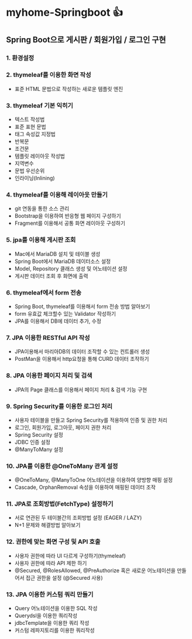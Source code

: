 # myhome-Springboot 👍

## Spring Boot으로 게시판 / 회원가입 / 로그인 구현

### 1. 환경설정






### 2. thymeleaf를 이용한 화면 작성
- 표준 HTML 문법으로 작성하는 새로운 템플릿 엔진







### 3. thymeleaf 기본 익히기
- 텍스트 작성법
- 표준 표현 문법
- 태그 속성값 지정법 
- 반복문
- 조건문
- 템플릿 레이아웃 작성법
- 지역변수
- 문법 우선순위
- 인라이닝(Inlining)







### 4. thymeleaf를 이용해 레이아웃 만들기
- git 연동을 통한 소스 관리
- Bootstrap을 이용하여 반응형 웹 페이지 구성하기
- Fragment를 이용해서 공통 화면 레이아웃 구성하기









### 5. jpa를 이용해 게시판 조회
-  Mac에서 MariaDB 설치 및 테이블 생성
-  Spring Boot에서 MariaDB 데이터소스 설정
-  Model, Repository 클래스 생성 및 어노테이션 설정
-  게시판 데이터 조회 후 화면에 출력






### 6. thymeleaf에서 form 전송
- Spring Boot, thymeleaf를 이용해서 form 전송 방법 알아보기
- form 유효값 체크할수 있는 Validator 작성하기
- JPA를 이용해서 DB에 데이터 추가, 수정




### 7. JPA 이용한 RESTful API 작성
- JPA이용해서 마리아DB의 데이터 조작할 수 있는 컨트롤러 생성
- PostMan을 이용해서 http요청을 통해 CURD 데이터 조작하기








### 8. JPA 이용한 페이지 처리 및 검색
- JPA의 Page 클래스를 이용해서 페이지 처리 & 검색 기능 구현







### 9. Spring Security를 이용한 로그인 처리
- 사용자 테이블을 만들고 Spring Security를 적용하여 인증 및 권한 처리
- 로그인, 회원가입, 로그아웃, 페이지 권한 처리
- Spring Security 설정
- JDBC 인증 설정
- @ManyToMany 설정






### 10. JPA를 이용한 @OneToMany 관계 설정
- @OneToMany, @ManyToOne 어노테이션을 이용하여 양방향 매핑 설정
- Cascade, OrphanRemoval 속성을 이용하여 매핑된 데이터 조작








### 11. JPA로 조회방법(FetchType) 설정하기
- 서로 연관된 두 테이블간의 조회방법 설정 (EAGER / LAZY)
- N+1 문제와 해결방법 알아보기









### 12. 권한에 맞는 화면 구성 및 API 호출
- 사용자 권한에 따라 UI 다르게 구성하기(thymeleaf)
- 사용자 권한에 따라 API 제한 하기
- @Secured, @RolesAllowed, @PreAuthorize 혹은 새로운 어노테이션을 만들어서 접근 권한을 설정 (@Secured 사용)







### 13. JPA 이용한 커스텀 쿼리 만들기
- Query 어노테이션을 이용한 SQL 작성
- Querydsl을 이용한 쿼리작성
- jdbcTemplate을 이용한 쿼리 작성
- 커스텀 레파지토리를 이용한 쿼리작성
